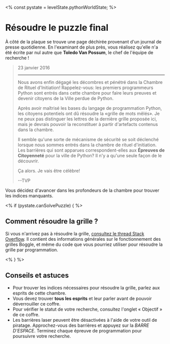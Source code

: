 <%
const pystate = levelState.pythonWorldState;
%>

# Résoudre le puzzle final

À côté de la plaque se trouve une page déchirée provenant d'un journal de presse quotidienne. En l'examinant de plus près, vous réalisez qu'elle n'a été écrite par nul autre que <b>Toledo Van&nbsp;Possum</b>, le chef de l'équipe de recherche&nbsp;!

<blockquote>
23 janvier 2016
<hr/>
<p>
Nous avons enfin dégagé les décombres et pénétré dans la Chambre de Rituel d'Initiation! Rappelez-vous: les premiers programmeurs Python sont entrés dans cette chambre pour faire leurs preuves et devenir citoyens de la Ville perdue de Python.</p>
<p>
Après avoir maîtrisé les bases du langage de programmation Python, les citoyens potentiels ont dû résoudre la «grille de mots mêlés». Je ne peux pas distinguer les lettres de la dernière grille proposée ici, mais je devrais pouvoir la reconstituer à partir d'artefacts contenus dans la chambre.
</p>
<p>
Il semble qu'une sorte de mécanisme de sécurité se soit déclenché lorsque nous sommes entrés dans la chambre de rituel d'initiation. Les barrières qui sont apparues correspondent-elles aux <b>Épreuves de Citoyenneté</b> pour la ville de Python? Il n'y a qu'une seule façon de le découvrir.
</p>
<p>
Ça alors. Je vais être célèbre!
</p>
<p>
--TVP
</p>
</blockquote>
Vous décidez d'avancer dans les profondeurs de la chambre pour trouver les indices manquants.

<% if (pystate.canSolvePuzzle) { %>

## Comment résoudre la grille&nbsp;?

Si vous n'arrivez pas à résoudre la grille, [consultez le thread Stack Overflow](https://stackoverflow.com/questions/746082/how-to-find-list-of-possible-words-from-a-letter-matrix-boggle-solver). Il contient des informations générales sur le fonctionnement des grilles Boggle, et même du code que vous pourriez utiliser pour résoudre la grille par programmation.

<% } %>

## Conseils et astuces

* Pour trouver les indices nécessaires pour résoudre la grille, parlez aux esprits de cette chambre.
* Vous devez trouver <b>tous les esprits</b> et leur parler avant de pouvoir déverrouiller ce coffre.
* Pour vérifier le statut de votre recherche, consultez l'onglet «&nbsp;Objectif&nbsp;» de ce coffre.
* Les barrières laser peuvent être désactivées à l'aide de votre outil de piratage. Approchez-vous des barrières et appuyez sur la *BARRE D'ESPACE*. Terminez chaque épreuve de programmation pour poursuivre votre recherche.